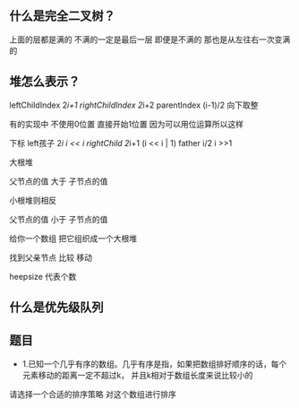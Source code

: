 ## 什么是完全二叉树？ 
上面的层都是满的  不满的一定是最后一层 即便是不满的 那也是从左往右一次变满的  

## 堆怎么表示？

leftChildIndex 2*i+1
rightChildIndex 2*i+2
parentIndex (i-1)/2 向下取整

有的实现中 不使用0位置 直接开始1位置 因为可以用位运算所以这样

下标  left孩子  2*i    i << i 
      rightChild 2*i+1  (i << i | 1)
      father i/2 i >>1

大根堆

父节点的值 大于 子节点的值

小根堆则相反 

父节点的值 小于 子节点的值

给你一个数组  把它组织成一个大根堆

找到父亲节点 比较  移动

heepsize 代表个数


## 什么是优先级队列 

## 题目

- 1.已知一个几乎有序的数组。几乎有序是指，如果把数组排好顺序的话，每个元素移动的距离一定不超过k， 并且k相对于数组长度来说比较小的 

请选择一个合适的排序策略 对这个数组进行排序
